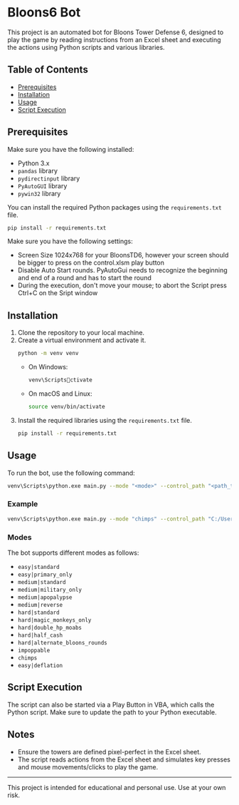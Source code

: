 
# Bloons6 Bot

This project is an automated bot for Bloons Tower Defense 6, designed to play the game by reading instructions from an Excel sheet and executing the actions using Python scripts and various libraries.

## Table of Contents
- [Prerequisites](#prerequisites)
- [Installation](#installation)
- [Usage](#usage)
- [Script Execution](#script-execution)

## Prerequisites
Make sure you have the following installed:
- Python 3.x
- `pandas` library
- `pydirectinput` library
- `PyAutoGUI` library
- `pywin32` library

You can install the required Python packages using the `requirements.txt` file.

```bash
pip install -r requirements.txt
```

Make sure you have the following settings:
- Screen Size 1024x768 for your BloonsTD6, however your screen should be bigger to press on the control.xlsm play button
- Disable Auto Start rounds. PyAutoGui needs to recognize the beginning and end of a round and has to start the round
- During the execution, don't move your mouse; to abort the Script press Ctrl+C on the Sript window

## Installation
1. Clone the repository to your local machine.
2. Create a virtual environment and activate it.
   ```bash
   python -m venv venv
   ```
   - On Windows:
     ```bash
     venv\Scriptsctivate
     ```
   - On macOS and Linux:
     ```bash
     source venv/bin/activate
     ```
3. Install the required libraries using the `requirements.txt` file.
   ```bash
   pip install -r requirements.txt
   ```

## Usage
To run the bot, use the following command:

```bash
venv\Scripts\python.exe main.py --mode "<mode>" --control_path "<path_to_control_file>"
```

### Example
```bash
venv\Scripts\python.exe main.py --mode "chimps" --control_path "C:/Users/david/Desktop/bloons6_bot/src/control.xlsm"
```

### Modes
The bot supports different modes as follows:
- `easy|standard`
- `easy|primary_only`
- `medium|standard`
- `medium|military_only`
- `medium|apopalypse`
- `medium|reverse`
- `hard|standard`
- `hard|magic_monkeys_only`
- `hard|double_hp_moabs`
- `hard|half_cash`
- `hard|alternate_bloons_rounds`
- `impoppable`
- `chimps`
- `easy|deflation`

## Script Execution
The script can also be started via a Play Button in VBA, which calls the Python script. Make sure to update the path to your Python executable.

## Notes
- Ensure the towers are defined pixel-perfect in the Excel sheet.
- The script reads actions from the Excel sheet and simulates key presses and mouse movements/clicks to play the game.

---

This project is intended for educational and personal use. Use at your own risk.
